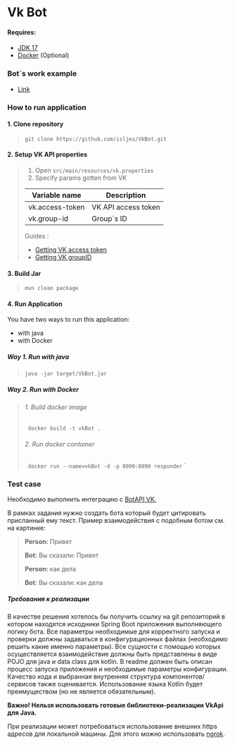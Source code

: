 # Vk Bot

#### Requires:

* [JDK 17](https://www.oracle.com/java/technologies/downloads/#java17)
* [Docker](https://www.docker.com/) (Optional)

### Bot`s work example
*   [Link](https://vk.com/club226084398)


### How to run application

#### 1. Clone repository

> `git clone https://github.com/isljes/VkBot.git`

#### 2. Setup VK API properties

> 1. Open `src/main/resources/vk.properties`
> 2. Specify params gotten from VK
>
>
> | Variable name   | Description         |
> |-----------------|---------------------|
> | vk.access-token | VK API access token |
> | vk.group-id     | Group`s ID          |
>
>  Guides :
>   * [Getting VK access token](https://vk.com/@vksoftred-kak-poluchit-token-soobschestva-vkontakte)
>   * [Getting VK groupID](https://vk.com/faq18062)

#### 3. Build Jar

> `mvn clean package`

#### 4. Run Application

You have two ways to run this application:

* with java
* with Docker

##### Way 1. Run with java

> `java -jar target/VkBot.jar`

##### Way 2. Run with Docker

> ###### 1. Build docker image
> ` docker build -t vkBot .`
> ###### 2. Run docker container
> ` docker run --name=vkBot -d -p 8090:8090 responder`
`

### Test case

Необходимо выполнить интеграцию с [BotAPI VK.](https://vk.com/dev/bots_docs)

В рамках задания нужно создать бота который будет цитировать присланный ему текст. Пример взаимодействия с подобным
ботом см. на картинке:


> **Person:**  Привет
>
> **Bot:** Вы сказали:  Привет
>
> **Person:**  как дела
>
> **Bot:** Вы сказали: как дела

##### Требования к реализации

В качестве решения хотелось бы получить ссылку на git репозиторий в котором находятся исходники Spring Boot приложения
выполняющего логику бота.
Все параметры необходимые для корректного запуска и проверки должны задаваться в конфигурационных файлах (необходимо
решить какие именно параметры).
Все сущности с помощью которых осуществляется взаимодействие должны быть представлены в виде POJO для java и data class
для kotlin.
В readme должен быть описан процесс запуска приложения и необходимые параметры конфигурации.
Качество кода и выбранная внутренняя структура компонентов/сервисов также оценивается.
Использование языка Kotlin будет преимуществом (но не является обязательным).

**Важно! Нельзя использовать готовые библиотеки-реализации VkApi для Java.**

При реализации может потребоваться использование внешних https адресов для локальной машины. Для этого можно
использовать [ngrok](https://ngrok.com/).

